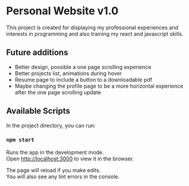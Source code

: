 # Personal Website v1.0

This project is created for displaying my professional experiences and interests in programming and also training my react and javascript skills.


## Future additions

- Better design, possible a one page scrolling experience
- Better projects list, animations during hover
- Resume page to include a button to a downloadable pdf
- Maybe changing the profile page to be a more horizontal experience after the one page scrolling update

## Available Scripts

In the project directory, you can run:

### `npm start`

Runs the app in the development mode.<br />
Open [http://localhost:3000](http://localhost:3000) to view it in the browser.

The page will reload if you make edits.<br />
You will also see any lint errors in the console.